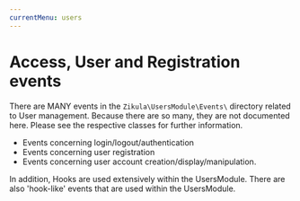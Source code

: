 ```yaml
---
currentMenu: users
---
```

# Access, User and Registration events

There are MANY events in the `Zikula\UsersModule\Events\` directory related to User management.
Because there are so many, they are not documented here. Please see the respective classes for further information.

- Events concerning login/logout/authentication
- Events concerning user registration
- Events concerning user account creation/display/manipulation.

In addition, Hooks are used extensively within the UsersModule. There are also 'hook-like' events that are used
within the UsersModule.

